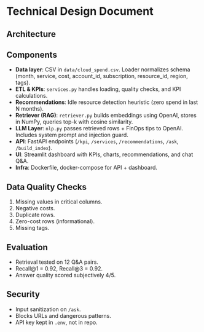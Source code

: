 # Technical Design Document

## Architecture

## Components
- **Data layer**: CSV in `data/cloud_spend.csv`. Loader normalizes schema (month, service, cost, account_id, subscription, resource_id, region, tags).
- **ETL & KPIs**: `services.py` handles loading, quality checks, and KPI calculations.
- **Recommendations**: Idle resource detection heuristic (zero spend in last N months).
- **Retriever (RAG)**: `retriever.py` builds embeddings using OpenAI, stores in NumPy, queries top-k with cosine similarity.
- **LLM Layer**: `nlp.py` passes retrieved rows + FinOps tips to OpenAI. Includes system prompt and injection guard.
- **API**: FastAPI endpoints (`/kpi`, `/services`, `/recommendations`, `/ask`, `/build_index`).
- **UI**: Streamlit dashboard with KPIs, charts, recommendations, and chat Q&A.
- **Infra**: Dockerfile, docker-compose for API + dashboard.

## Data Quality Checks
1. Missing values in critical columns.
2. Negative costs.
3. Duplicate rows.
4. Zero-cost rows (informational).
5. Missing tags.

## Evaluation
- Retrieval tested on 12 Q&A pairs.
- Recall@1 = 0.92, Recall@3 = 0.92.
- Answer quality scored subjectively 4/5.

## Security
- Input sanitization on `/ask`.
- Blocks URLs and dangerous patterns.
- API key kept in `.env`, not in repo.

